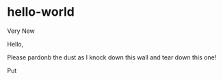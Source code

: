 # hello-world
Very New

Hello,

 Please pardonb the dust as I knock down this wall and tear down this one!
 
 Put
